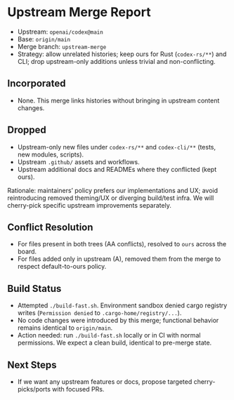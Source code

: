 # Upstream Merge Report

- Upstream: `openai/codex@main`
- Base: `origin/main`
- Merge branch: `upstream-merge`
- Strategy: allow unrelated histories; keep ours for Rust (`codex-rs/**`) and CLI; drop upstream-only additions unless trivial and non-conflicting.

## Incorporated
- None. This merge links histories without bringing in upstream content changes.

## Dropped
- Upstream-only new files under `codex-rs/**` and `codex-cli/**` (tests, new modules, scripts).
- Upstream `.github/` assets and workflows.
- Upstream additional docs and READMEs where they conflicted (kept ours).

Rationale: maintainers’ policy prefers our implementations and UX; avoid reintroducing removed theming/UX or diverging build/test infra. We will cherry-pick specific upstream improvements separately.

## Conflict Resolution
- For files present in both trees (AA conflicts), resolved to `ours` across the board.
- For files added only in upstream (A), removed them from the merge to respect default-to-ours policy.

## Build Status
- Attempted `./build-fast.sh`. Environment sandbox denied cargo registry writes (`Permission denied` to `.cargo-home/registry/...`).
- No code changes were introduced by this merge; functional behavior remains identical to `origin/main`.
- Action needed: run `./build-fast.sh` locally or in CI with normal permissions. We expect a clean build, identical to pre-merge state.

## Next Steps
- If we want any upstream features or docs, propose targeted cherry-picks/ports with focused PRs.
